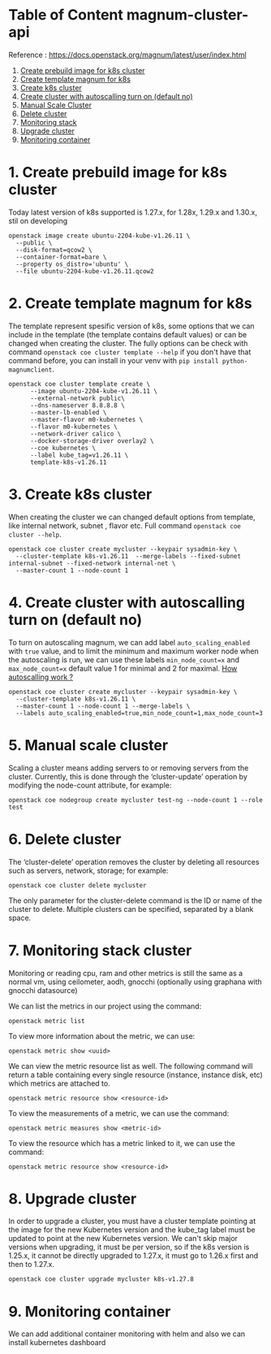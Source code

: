 # Table of Content magnum-cluster-api

Reference : https://docs.openstack.org/magnum/latest/user/index.html

1. [Create prebuild image for k8s cluster](#1-create-prebuild-image-for-k8s-cluster)
2. [Create template magnum for k8s](#2-create-template-magnum-for-k8s)
3. [Create k8s cluster](#3-create-cluster-with-autoscalling-turn-on-default-no)
4. [Create cluster with autoscalling turn on (default no)](#4-create-cluster-with-autoscalling-turn-on-default-no)
5. [Manual Scale Cluster](#5-manual-scale-cluster)
6. [Delete cluster](#6-delete-cluster)
7. [Monitoring stack](#7-monitoring-stack-cluster)
8. [Upgrade cluster](#8-upgrade-cluster)
9. [Monitoring container](#9-monitoring-container)


# 1. Create prebuild image for k8s cluster

Today latest version of k8s supported is 1.27.x, for 1.28x, 1.29.x and 1.30.x, stil on developing

```
openstack image create ubuntu-2204-kube-v1.26.11 \
  --public \
  --disk-format=qcow2 \
  --container-format=bare \
  --property os_distro='ubuntu' \
  --file ubuntu-2204-kube-v1.26.11.qcow2
```

# 2. Create template magnum for k8s
The template represent spesific version of k8s, some options that we can include in the template (the template contains default values) or can be changed when creating the cluster. The fully options can be check with command `openstack coe cluster template --help` if you don't have that command before, you can install in your venv with `pip install python-magnumclient`.

```
openstack coe cluster template create \
      --image ubuntu-2204-kube-v1.26.11 \
      --external-network public\
      --dns-nameserver 8.8.8.8 \
      --master-lb-enabled \
      --master-flavor m0-kubernetes \
      --flavor m0-kubernetes \
      --network-driver calico \
      --docker-storage-driver overlay2 \
      --coe kubernetes \
      --label kube_tag=v1.26.11 \
      template-k8s-v1.26.11
```

# 3. Create k8s cluster
When creating the cluster we can changed default options from template, like internal network, subnet , flavor etc. Full command `openstack coe cluster --help`. 

```
openstack coe cluster create mycluster --keypair sysadmin-key \
  --cluster-template k8s-v1.26.11  --merge-labels --fixed-subnet internal-subnet --fixed-network internal-net \
  --master-count 1 --node-count 1
```

# 4. Create cluster with autoscalling turn on (default no)
To turn on autoscaling magnum, we can add label `auto_scaling_enabled` with `true` value, and to limit the minimum and maximum worker node when the autoscaling is run, we can use these labels `min_node_count=x` and `max_node_count=x` default value 1 for minimal and 2 for maximal.
[How autoscalling work ?](https://github.com/pahrialms/magnum-capi/blob/main/autoscalling/autoscalling_flow.md)
```
openstack coe cluster create mycluster --keypair sysadmin-key \
  --cluster-template k8s-v1.26.11 \
  --master-count 1 --node-count 1 --merge-labels \
  --labels auto_scaling_enabled=true,min_node_count=1,max_node_count=3 
```

# 5. Manual scale cluster
Scaling a cluster means adding servers to or removing servers from the cluster. Currently, this is done through the ‘cluster-update’ operation by modifying the node-count attribute, for example:

```
openstack coe nodegroup create mycluster test-ng --node-count 1 --role test
```

# 6. Delete cluster
The ‘cluster-delete’ operation removes the cluster by deleting all resources such as servers, network, storage; for example:
```
openstack coe cluster delete mycluster
```
The only parameter for the cluster-delete command is the ID or name of the cluster to delete. Multiple clusters can be specified, separated by a blank space.

# 7. Monitoring stack cluster

Monitoring or reading cpu, ram and other metrics is still the same as a normal vm, using ceilometer, aodh, gnocchi (optionally using graphana with gnocchi datasource)

We can list the metrics in our project using the command:
```
openstack metric list
```

To view more information about the metric, we can use:
```
openstack metric show <uuid>
```

We can view the metric resource list as well. The following command will return a table containing every single resource (instance, instance disk, etc) which metrics are attached to.
```
openstack metric resource show <resource-id>
```

To view the measurements of a metric, we can use the command:
```
openstack metric measures show <metric-id>
```
To view the resource which has a metric linked to it, we can use the command:
```
openstack metric resource show <resource-id>
```
# 8. Upgrade cluster

In order to upgrade a cluster, you must have a cluster template pointing at the image for the new Kubernetes version and the kube_tag label must be updated to point at the new Kubernetes version. We can't skip major versions when upgrading, it must be per version, so if the k8s version is 1.25.x, it cannot be directly upgraded to 1.27.x, it must go to 1.26.x first and then to 1.27.x.
```
openstack coe cluster upgrade mycluster k8s-v1.27.8
```

# 9. Monitoring container

We can add additional container monitoring with helm and also we can install kubernetes dashboard


